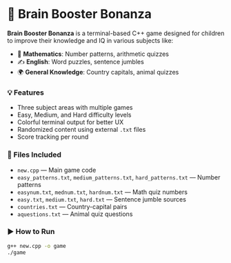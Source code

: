 # 🧠 Brain Booster Bonanza

**Brain Booster Bonanza** is a terminal-based C++ game designed for children to improve their knowledge and IQ in various subjects like:

- 🧮 **Mathematics**: Number patterns, arithmetic quizzes  
- ✍️ **English**: Word puzzles, sentence jumbles  
- 🌍 **General Knowledge**: Country capitals, animal quizzes  

### 💡 Features

- Three subject areas with multiple games  
- Easy, Medium, and Hard difficulty levels  
- Colorful terminal output for better UX  
- Randomized content using external `.txt` files  
- Score tracking per round  

### 📂 Files Included

- `new.cpp` — Main game code  
- `easy_patterns.txt`, `medium_patterns.txt`, `hard_patterns.txt` — Number patterns  
- `easynum.txt`, `mednum.txt`, `hardnum.txt` — Math quiz numbers  
- `easy.txt`, `medium.txt`, `hard.txt` — Sentence jumble sources  
- `countries.txt` — Country-capital pairs  
- `aquestions.txt` — Animal quiz questions  

### ▶️ How to Run

```bash
g++ new.cpp -o game
./game
